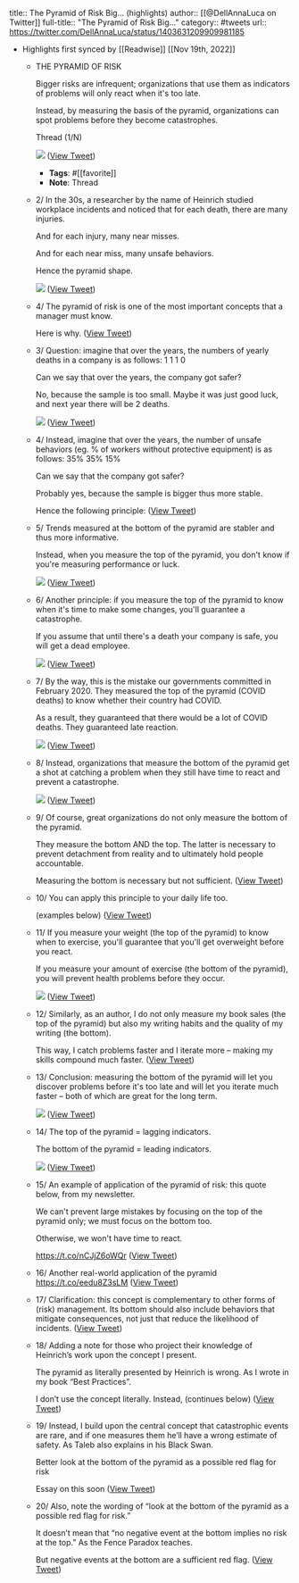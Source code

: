 title:: The Pyramid of Risk Big... (highlights)
author:: [[@DellAnnaLuca on Twitter]]
full-title:: "The Pyramid of Risk Big..."
category:: #tweets
url:: https://twitter.com/DellAnnaLuca/status/1403631209909981185

- Highlights first synced by [[Readwise]] [[Nov 19th, 2022]]
	- THE PYRAMID OF RISK
	  
	  Bigger risks are infrequent; organizations that use them as indicators of problems will only react when it's too late.
	  
	  Instead, by measuring the basis of the pyramid, organizations can spot problems before they become catastrophes.
	  
	  Thread (1/N) 
	  
	  ![](https://pbs.twimg.com/media/EyX95CAWgAQuZRn.jpg) ([View Tweet](https://twitter.com/DellAnnaLuca/status/1379788018903568388))
		- **Tags**: #[[favorite]]
		- **Note**: Thread
	- 2/ In the 30s, a researcher by the name of Heinrich studied workplace incidents and noticed that for each death, there are many injuries.
	  
	  And for each injury, many near misses.
	  
	  And for each near miss, many unsafe behaviors.
	  
	  Hence the pyramid shape. 
	  
	  ![](https://pbs.twimg.com/media/EyX95P2WUAAXLX3.jpg) ([View Tweet](https://twitter.com/DellAnnaLuca/status/1379788023034941441))
	- 4/ The pyramid of risk is one of the most important concepts that a manager must know.
	  
	  Here is why. ([View Tweet](https://twitter.com/DellAnnaLuca/status/1379788024414867456))
	- 3/ Question: imagine that over the years, the numbers of yearly deaths in a company is as follows: 
	  1
	  1
	  1
	  0
	  
	  Can we say that over the years, the company got safer?
	  
	  No, because the sample is too small.
	  Maybe it was just good luck, and next year there will be 2 deaths. 
	  
	  ![](https://pbs.twimg.com/media/EyX95hxXIAAaPAJ.png) ([View Tweet](https://twitter.com/DellAnnaLuca/status/1379788027300577280))
	- 4/ Instead, imagine that over the years, the number of unsafe behaviors (eg. % of workers without protective equipment) is as follows:
	  35%
	  35%
	  15%
	  
	  Can we say that the company got safer?
	  
	  Probably yes, because the sample is bigger thus more stable.
	  
	  Hence the following principle: ([View Tweet](https://twitter.com/DellAnnaLuca/status/1379788028546285568))
	- 5/ Trends measured at the bottom of the pyramid are stabler and thus more informative.
	  
	  Instead, when you measure the top of the pyramid, you don't know if you're measuring performance or luck. 
	  
	  ![](https://pbs.twimg.com/media/EyX95zwXEAAwHKZ.jpg) ([View Tweet](https://twitter.com/DellAnnaLuca/status/1379788033214545925))
	- 6/ Another principle: if you measure the top of the pyramid to know when it's time to make some changes, you'll guarantee a catastrophe.
	  
	  If you assume that until there's a death your company is safe, you will get a dead employee. 
	  
	  ![](https://pbs.twimg.com/media/EyX96H3WQAA4h8I.jpg) ([View Tweet](https://twitter.com/DellAnnaLuca/status/1379788038088372225))
	- 7/ By the way, this is the mistake our governments committed in February 2020. They measured the top of the pyramid (COVID deaths) to know whether their country had COVID.
	  
	  As a result, they guaranteed that there would be a lot of COVID deaths. They guaranteed late reaction. 
	  
	  ![](https://pbs.twimg.com/media/EyX96ZcWYAQiYgN.jpg) ([View Tweet](https://twitter.com/DellAnnaLuca/status/1379788042647519233))
	- 8/ Instead, organizations that measure the bottom of the pyramid get a shot at catching a problem when they still have time to react and prevent a catastrophe. 
	  
	  ![](https://pbs.twimg.com/media/EyX96tPW8AQbF-X.jpg) ([View Tweet](https://twitter.com/DellAnnaLuca/status/1379788047735218177))
	- 9/ Of course, great organizations do not only measure the bottom of the pyramid.
	  
	  They measure the bottom AND the top. The latter is necessary to prevent detachment from reality and to ultimately hold people accountable.
	  
	  Measuring the bottom is necessary but not sufficient. ([View Tweet](https://twitter.com/DellAnnaLuca/status/1379788049282961414))
	- 10/ You can apply this principle to your daily life too.
	  
	  (examples below) ([View Tweet](https://twitter.com/DellAnnaLuca/status/1379788050868400131))
	- 11/ If you measure your weight (the top of the pyramid) to know when to exercise, you'll guarantee that you'll get overweight before you react.
	  
	  If you measure your amount of exercise (the bottom of the pyramid), you will prevent health problems before they occur. 
	  
	  ![](https://pbs.twimg.com/media/EyX97GmWgAASRJJ.jpg) ([View Tweet](https://twitter.com/DellAnnaLuca/status/1379788054894931976))
	- 12/ Similarly, as an author, I do not only measure my book sales (the top of the pyramid) but also my writing habits and the quality of my writing (the bottom).
	  
	  This way, I catch problems faster and I iterate more – making my skills compound much faster. ([View Tweet](https://twitter.com/DellAnnaLuca/status/1379788057029787650))
	- 13/ Conclusion: measuring the bottom of the pyramid will let you discover problems before it's too late and will let you iterate much faster – both of which are great for the long term. 
	  
	  ![](https://pbs.twimg.com/media/EyX97evWYAM-HKv.jpg) ([View Tweet](https://twitter.com/DellAnnaLuca/status/1379788061496709129))
	- 14/ The top of the pyramid = lagging indicators.
	  
	  The bottom of the pyramid = leading indicators. 
	  
	  ![](https://pbs.twimg.com/media/Eybg9faXEAMRmwK.jpg) ([View Tweet](https://twitter.com/DellAnnaLuca/status/1380037797264953344))
	- 15/ An example of application of the pyramid of risk: this quote below, from my newsletter.
	  
	  We can't prevent large mistakes by focusing on the top of the pyramid only; we must focus on the bottom too.
	  
	  Otherwise, we won't have time to react.
	  
	  https://t.co/nCJjZ6oWQr ([View Tweet](https://twitter.com/DellAnnaLuca/status/1388443760305053696))
	- 16/ Another real-world application of the pyramid https://t.co/eedu8Z3sLM ([View Tweet](https://twitter.com/DellAnnaLuca/status/1400424385362677769))
	- 17/ Clarification: this concept is complementary to other forms of (risk) management. Its bottom should also include behaviors that mitigate consequences, not just that reduce the likelihood of incidents. ([View Tweet](https://twitter.com/DellAnnaLuca/status/1400439368230359048))
	- 18/ Adding a note for those who project their knowledge of Heinrich’s work upon the concept I present. 
	  
	  The pyramid as literally presented by Heinrich is wrong. As I wrote in my book “Best Practices”.
	  
	  I don’t use the concept literally. Instead, (continues below) ([View Tweet](https://twitter.com/DellAnnaLuca/status/1403628449302974464))
	- 19/ Instead, I build upon the central concept that catastrophic events are rare, and if one measures them he’ll have a wrong estimate of safety. As Taleb also explains in his Black Swan.
	  
	  Better look at the bottom of the pyramid as a possible red flag for risk
	  
	  Essay on this soon ([View Tweet](https://twitter.com/DellAnnaLuca/status/1403628969371525124))
	- 20/ Also, note the wording of “look at the bottom of the pyramid as a possible red flag for risk.”
	  
	  It doesn’t mean that “no negative event at the bottom implies no risk at the top.” As the Fence Paradox teaches.
	  
	  But negative events at the bottom are a sufficient red flag. ([View Tweet](https://twitter.com/DellAnnaLuca/status/1403631209909981185))